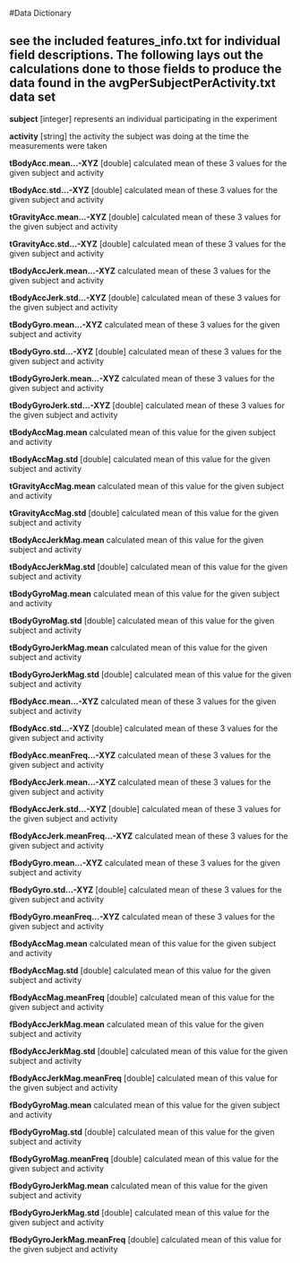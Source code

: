 #Data Dictionary

## see the included features_info.txt for individual field descriptions.  The following lays out the calculations done to those fields to produce the data found in the avgPerSubjectPerActivity.txt data set

**subject**   [integer] represents an individual participating in the experiment
  
**activity** [string] the activity the subject was doing at the time the measurements were taken  

**tBodyAcc.mean...-XYZ** [double] calculated mean of these 3 values for the given subject and activity

**tBodyAcc.std...-XYZ** [double] calculated mean of these 3 values for the given subject and activity

**tGravityAcc.mean...-XYZ** [double] calculated mean of these 3 values for the given subject and activity

**tGravityAcc.std...-XYZ** [double] calculated mean of these 3 values for the given subject and activity

**tBodyAccJerk.mean...-XYZ** calculated mean of these 3 values for the given subject and activity

**tBodyAccJerk.std...-XYZ** [double] calculated mean of these 3 values for the given subject and activity

**tBodyGyro.mean...-XYZ** calculated mean of these 3 values for the given subject and activity

**tBodyGyro.std...-XYZ** [double] calculated mean of these 3 values for the given subject and activity

**tBodyGyroJerk.mean...-XYZ** calculated mean of these 3 values for the given subject and activity

**tBodyGyroJerk.std...-XYZ** [double] calculated mean of these 3 values for the given subject and activity

**tBodyAccMag.mean** calculated mean of this value for the given subject and activity

**tBodyAccMag.std** [double] calculated mean of this value for the given subject and activity

**tGravityAccMag.mean** calculated mean of this value for the given subject and activity

**tGravityAccMag.std** [double] calculated mean of this value for the given subject and activity

**tBodyAccJerkMag.mean** calculated mean of this value for the given subject and activity

**tBodyAccJerkMag.std** [double] calculated mean of this value for the given subject and activity

**tBodyGyroMag.mean** calculated mean of this value for the given subject and activity

**tBodyGyroMag.std** [double] calculated mean of this value for the given subject and activity

**tBodyGyroJerkMag.mean** calculated mean of this value for the given subject and activity

**tBodyGyroJerkMag.std** [double] calculated mean of this value for the given subject and activity

**fBodyAcc.mean...-XYZ** calculated mean of these 3 values for the given subject and activity

**fBodyAcc.std...-XYZ** [double] calculated mean of these 3 values for the given subject and activity

**fBodyAcc.meanFreq...-XYZ** calculated mean of these 3 values for the given subject and activity

**fBodyAccJerk.mean...-XYZ** calculated mean of these 3 values for the given subject and activity

**fBodyAccJerk.std...-XYZ** [double] calculated mean of these 3 values for the given subject and activity

**fBodyAccJerk.meanFreq...-XYZ** calculated mean of these 3 values for the given subject and activity

**fBodyGyro.mean...-XYZ** calculated mean of these 3 values for the given subject and activity

**fBodyGyro.std...-XYZ** [double] calculated mean of these 3 values for the given subject and activity

**fBodyGyro.meanFreq...-XYZ** calculated mean of these 3 values for the given subject and activity

**fBodyAccMag.mean** calculated mean of this value for the given subject and activity

**fBodyAccMag.std** [double] calculated mean of this value for the given subject and activity

**fBodyAccMag.meanFreq** [double] calculated mean of this value for the given subject and activity

**fBodyAccJerkMag.mean** calculated mean of this value for the given subject and activity

**fBodyAccJerkMag.std** [double] calculated mean of this value for the given subject and activity

**fBodyAccJerkMag.meanFreq** [double] calculated mean of this value for the given subject and activity

**fBodyGyroMag.mean** calculated mean of this value for the given subject and activity

**fBodyGyroMag.std** [double] calculated mean of this value for the given subject and activity

**fBodyGyroMag.meanFreq** [double] calculated mean of this value for the given subject and activity

**fBodyGyroJerkMag.mean** calculated mean of this value for the given subject and activity

**fBodyGyroJerkMag.std** [double] calculated mean of this value for the given subject and activity

**fBodyGyroJerkMag.meanFreq** [double] calculated mean of this value for the given subject and activity
